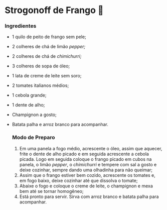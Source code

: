﻿# Strogonoff de Frango :chicken:

### Ingredientes

- 1 quilo de peito de frango sem pele;

- 2 colheres de chá de limão _pepper;_

- 2 colheres de chá de _chimichurri;_

- 3 colheres de sopa de óleo;

- 1 lata de creme de leite sem soro;

- 2 tomates italianos médios;

- 1 cebola grande;

- 1 dente de alho;

- Champignon a gosto;

- Batata palha e arroz branco para acompanhar.

  ### Modo de Preparo

  1. Em uma panela a fogo médio, acrescente o óleo, assim que aquecer, frite o dente de alho picado e em seguida acrescente a cebola picada. Logo em seguida coloque o frango picado em cubos na panela, o limão _pepper_, o _chimichurri_ e tempere com sal a gosto e deixe cozinhar, sempre dando uma olhadinha para não queimar;
  2. Assim que o frango estiver bem cozido, acrescente os tomates e, em fogo baixo, deixe cozinhar até que dissolva o tomate;
  3. Abaixe o fogo e coloque o creme de leite, o champignon e mexa bem até se tornar homogêneo;
  4. Está pronto para servir. Sirva com arroz branco e batata palha para acompanhar.

  
